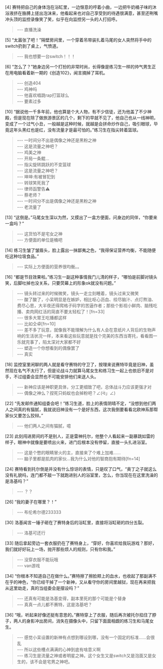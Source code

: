 
[4] 赛特把自己的身体泡在浴缸里，一边惬意的哼着小曲，一边把牛奶橘子味的沐浴液挤在胳膊上搓出泡沫来，他看起来也对自己享受到的待遇很满意，甚至还咧嘴冲头顶的监控录像笑了笑，似乎在向监控另一头的人打招呼。
>--- 直播洗澡<br>

[5] “太嚣张了吧！”隔壁房间里，一个穿着吊带装扎着马尾的女人突然将手中的switch扔到了桌上，气愤道。
>--- 我也想要一台switch！！！<br>

[6] “怎么了？”她身边另一个打扮的非常时尚，长得像是练习生一样的帅气男生正在用电脑看着新一期的《创造102》，闻言摘掉了耳机。
>--- 创造404<br>
>--- 鸡神吗<br>
>--- 他喜欢唱跳rap打篮球么<br>
>--- 要素过多<br>

[10] “据说他一千多年前，他也算是个大人物，有不少信徒，还为他盖了不少神殿，但是现在除了做旅游景区的几个，剩下的早就不见了，他自己也从一线神明，变成了一个过气小丑，一般越是这种时候，就越是会拼命炒作自己，吸引眼球，毕竟这年头黑红也是红，没有流量才是最可怕的。”练习生在指尖转着篮球。
>--- 一时间分不出是偶像之神还是黑粉之神<br>
>--- 这是流量之神吧？<br>
>--- 鸡美之神<br>
>--- 开局一条鲲…<br>
>--- 指尖旋转跳跃的不变篮球<br>
>--- 这是流量之神吧？<br>
>--- 坤坤:有被冒犯到<br>
>--- 转球笑死我了<br>
>--- 律师函警告⚠️<br>
>--- 蔡老师？<br>
>--- 一时间分不出是偶像之神还是黑粉之神<br>
>--- 老流量了<br>

[13] “这倒是。”马尾女生深以为然，又摸出了一盒方便面，问身边的同伴，“你要来一盒吗？”
>--- 这货怕不是宅女之神<br>
>--- 方便面的单位是桶吧<br>

[14] 练习生皱了皱眉头，脸上露出一抹鄙夷之色，“我得保证营养均衡，不能随便吃这种垃圾食品。”
>--- 实际上方便面的营养很均衡。。<br>

[16] “都是节目效果啦。”练习生一副这种事情我门儿清的样子，“哪怕是前脚对镜头笑，后脚吐掉也没关系，只要荧幕上的形象ok就没有问题。”
>--- 镜头转过来的时候微笑，镜头一走立刻睡着，镜头过来又微笑<br>
>--- 酸了酸了，小呆明显是在嫉妒，相比呕心沥血、绞尽脑汁、点灯熬油、费尽心思，大半夜还得爬格子码字的苦逼作者；那些个影视小鲜肉、脑残吃播、卖肉网红活的简直不要太轻松了！[fn=33]<br>
>--- 很多大胃王吃播都这样<br>
>--- 比如仝卓[fn=10]<br>
>--- 差不多了玩意，就像我不能理解为什么有人会在意纸片人背后的生物声响的生活状况一样，本来看这些玩意就是找个完美的东西当寄托，看看图一乐就完事了，陷太深对大家都不好<br>
>--- 塑造一个你想看到的偶像罢了<br>
>--- 真实<br>

[18] 监控室里闲聊的两人就是看守赛特的守卫了，按理来说赛特毕竟是旧神，虽然现在名气不太行了，但是论战斗力就算马尾女生和练习生一起上也依旧不是对手，不过组委会显然也不可能安排他们来送人头。
>--- 新神应该是神职更具体，分工更细致了吧，总体战斗力应该更强才对<br>
>--- 偶像之神么？捏死只蚂蚁也会掉粉吧？∠(ᐛ」∠)<br>

[22] “先发邮件通知组委会吧！”练习生道，脸上的表情阴晴不定，“没想到他们两人之间真的有猫腻，我就说旧神没有一个是好东西，这次我倒要看看北欧神系那帮家伙又要怎么狡辩。”
>--- 他们两人之间有猫腻，噫<br>

[23] 此刻闯进房间的不是别人，正是雷神托尔，他整个人看起来一副暴跳如雷的样子，眼神中就像是要喷出火来，进门后根本没有停留，直接一头扎进浴室。
>--- 这是个憋的眼睛冒火的主，直接来了个难上加难……<br>
>--- 脑子里都是肌肉的家伙…我为什么对他的智商抱有期待[fn=14]<br>

[24] 赛特看到托尔倒是并没有什么惊讶的表情，只是叹了口气，“奥丁之子就这么没有礼貌吗，连门都不敲一下就跑进别人的浴室里，怎么，你当现在在这里洗澡的是洛基吗？”
>--- ？？<br>

[26] “我的妻子在哪里？！”
>--- 布伦希尔德233333<br>

[30] 洛基闻言一锤子砸在了赛特身后的浴缸里，直接将浴缸砸的四分五裂。
>--- 洛基可还行<br>

[33] 随后拿起旁边一套衣服扔在了赛特身上，“穿好，你喜欢给我玩游戏？那好，我们就好好玩上一场，抛开那些烦人的规则，只有你和我。”
>--- 没穿衣服不能玩哦<br>
>--- van游戏<br>

[34] “你根本不知道自己在做什么。”赛特擦了擦脸颊上的血水，也收起了那副满不在乎的神色，“你已经干掉了一个新神，又从看守你的房间里越狱，现在再来把我从这里劫走，真的当组委会是摆设吗？”
>--- 还真有可能是洛基变得，副本里死的那个可能是个替身<br>
>--- 真真一点儿都不赛特，这是洛基吧？<br>

[36] “哦，听起来好像还挺有意思的。”赛特穿上了衣服，随后再次被托尔掐住了脖子，两人的身影冲出房间，消失在摄像头中，只留下面面相觑的练习生和马尾女生。
>--- 感觉小呆设置的新神有点想到哪设到哪，没有一个固定的标准……会很乱<br>
>--- 所以这些槽点满满的心神到底有啥意义啊<br>
>--- 练习生是流量之神或者明星之神。这个女生又是switch又是泡面又是女生的，该不会是宅男之神吧。<br>
